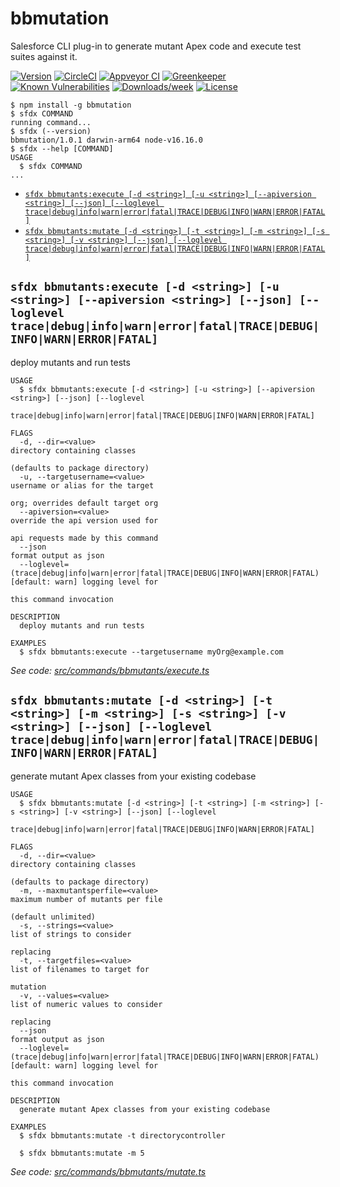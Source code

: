 bbmutation
==========

Salesforce CLI plug-in to generate mutant Apex code and execute test suites against it.

[![Version](https://img.shields.io/npm/v/bbmutation.svg)](https://npmjs.org/package/bbmutation)
[![CircleCI](https://circleci.com/gh/keirbowden/bbmutation/tree/master.svg?style=shield)](https://circleci.com/gh/keirbowden/bbmutation/tree/master)
[![Appveyor CI](https://ci.appveyor.com/api/projects/status/github/keirbowden/bbmutation?branch=master&svg=true)](https://ci.appveyor.com/project/heroku/bbmutation/branch/master)
[![Greenkeeper](https://badges.greenkeeper.io/keirbowden/bbmutation.svg)](https://greenkeeper.io/)
[![Known Vulnerabilities](https://snyk.io/test/github/keirbowden/bbmutation/badge.svg)](https://snyk.io/test/github/keirbowden/bbmutation)
[![Downloads/week](https://img.shields.io/npm/dw/bbmutation.svg)](https://npmjs.org/package/bbmutation)
[![License](https://img.shields.io/npm/l/bbmutation.svg)](https://github.com/keirbowden/bbmutation/blob/master/package.json)

<!-- toc -->

<!-- tocstop -->
<!-- install -->
<!-- usage -->
```sh-session
$ npm install -g bbmutation
$ sfdx COMMAND
running command...
$ sfdx (--version)
bbmutation/1.0.1 darwin-arm64 node-v16.16.0
$ sfdx --help [COMMAND]
USAGE
  $ sfdx COMMAND
...
```
<!-- usagestop -->
<!-- commands -->
* [`sfdx bbmutants:execute [-d <string>] [-u <string>] [--apiversion <string>] [--json] [--loglevel trace|debug|info|warn|error|fatal|TRACE|DEBUG|INFO|WARN|ERROR|FATAL]`](#sfdx-bbmutantsexecute--d-string--u-string---apiversion-string---json---loglevel-tracedebuginfowarnerrorfataltracedebuginfowarnerrorfatal)
* [`sfdx bbmutants:mutate [-d <string>] [-t <string>] [-m <string>] [-s <string>] [-v <string>] [--json] [--loglevel trace|debug|info|warn|error|fatal|TRACE|DEBUG|INFO|WARN|ERROR|FATAL]`](#sfdx-bbmutantsmutate--d-string--t-string--m-string--s-string--v-string---json---loglevel-tracedebuginfowarnerrorfataltracedebuginfowarnerrorfatal)

## `sfdx bbmutants:execute [-d <string>] [-u <string>] [--apiversion <string>] [--json] [--loglevel trace|debug|info|warn|error|fatal|TRACE|DEBUG|INFO|WARN|ERROR|FATAL]`

deploy mutants and run tests

```
USAGE
  $ sfdx bbmutants:execute [-d <string>] [-u <string>] [--apiversion <string>] [--json] [--loglevel
    trace|debug|info|warn|error|fatal|TRACE|DEBUG|INFO|WARN|ERROR|FATAL]

FLAGS
  -d, --dir=<value>                                                                 directory containing classes
                                                                                    (defaults to package directory)
  -u, --targetusername=<value>                                                      username or alias for the target
                                                                                    org; overrides default target org
  --apiversion=<value>                                                              override the api version used for
                                                                                    api requests made by this command
  --json                                                                            format output as json
  --loglevel=(trace|debug|info|warn|error|fatal|TRACE|DEBUG|INFO|WARN|ERROR|FATAL)  [default: warn] logging level for
                                                                                    this command invocation

DESCRIPTION
  deploy mutants and run tests

EXAMPLES
  $ sfdx bbmutants:execute --targetusername myOrg@example.com
```

_See code: [src/commands/bbmutants/execute.ts](https://github.com/keirbowden/bbmutation/blob/v1.0.1/src/commands/bbmutants/execute.ts)_

## `sfdx bbmutants:mutate [-d <string>] [-t <string>] [-m <string>] [-s <string>] [-v <string>] [--json] [--loglevel trace|debug|info|warn|error|fatal|TRACE|DEBUG|INFO|WARN|ERROR|FATAL]`

generate mutant Apex classes from your existing codebase

```
USAGE
  $ sfdx bbmutants:mutate [-d <string>] [-t <string>] [-m <string>] [-s <string>] [-v <string>] [--json] [--loglevel
    trace|debug|info|warn|error|fatal|TRACE|DEBUG|INFO|WARN|ERROR|FATAL]

FLAGS
  -d, --dir=<value>                                                                 directory containing classes
                                                                                    (defaults to package directory)
  -m, --maxmutantsperfile=<value>                                                   maximum number of mutants per file
                                                                                    (default unlimited)
  -s, --strings=<value>                                                             list of strings to consider
                                                                                    replacing
  -t, --targetfiles=<value>                                                         list of filenames to target for
                                                                                    mutation
  -v, --values=<value>                                                              list of numeric values to consider
                                                                                    replacing
  --json                                                                            format output as json
  --loglevel=(trace|debug|info|warn|error|fatal|TRACE|DEBUG|INFO|WARN|ERROR|FATAL)  [default: warn] logging level for
                                                                                    this command invocation

DESCRIPTION
  generate mutant Apex classes from your existing codebase

EXAMPLES
  $ sfdx bbmutants:mutate -t directorycontroller

  $ sfdx bbmutants:mutate -m 5
```

_See code: [src/commands/bbmutants/mutate.ts](https://github.com/keirbowden/bbmutation/blob/v1.0.1/src/commands/bbmutants/mutate.ts)_
<!-- commandsstop -->
